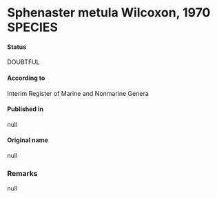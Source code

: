 Sphenaster metula Wilcoxon, 1970 SPECIES
=======

#### Status
DOUBTFUL

#### According to
Interim Register of Marine and Nonmarine Genera

#### Published in
null

#### Original name
null

### Remarks
null